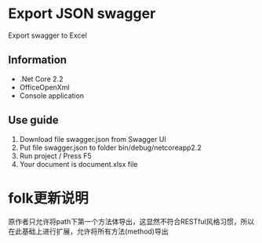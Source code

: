 # Export JSON swagger
Export swagger to Excel

Information
---
- .Net Core 2.2
- OfficeOpenXml
- Console application

Use guide
---
1. Download file swagger.json from Swagger UI
2. Put file swagger.json to folder bin/debug/netcoreapp2.2
3. Run project / Press F5
4. Your document is document.xlsx file

# folk更新说明
原作者只允许将path下第一个方法体导出，这显然不符合RESTful风格习惯，所以在此基础上进行扩展，允许将所有方法(method)导出
